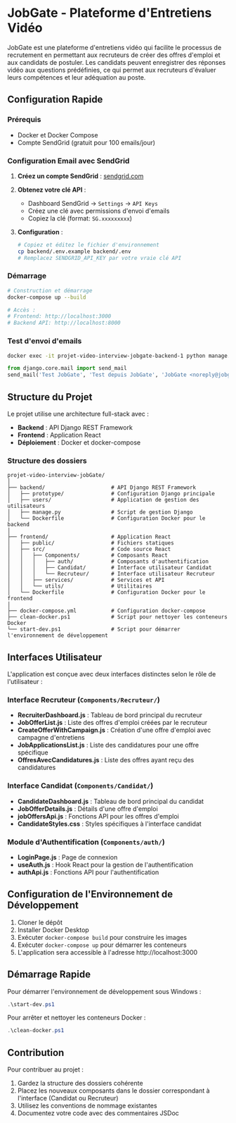 # JobGate - Plateforme d'Entretiens Vidéo

JobGate est une plateforme d'entretiens vidéo qui facilite le processus de recrutement en permettant aux recruteurs de créer des offres d'emploi et aux candidats de postuler. Les candidats peuvent enregistrer des réponses vidéo aux questions prédéfinies, ce qui permet aux recruteurs d'évaluer leurs compétences et leur adéquation au poste.

## Configuration Rapide

### Prérequis
- Docker et Docker Compose
- Compte SendGrid (gratuit pour 100 emails/jour)

### Configuration Email avec SendGrid

1. **Créez un compte SendGrid** : [sendgrid.com](https://sendgrid.com)
2. **Obtenez votre clé API** :
   - Dashboard SendGrid → `Settings` → `API Keys`
   - Créez une clé avec permissions d'envoi d'emails
   - Copiez la clé (format: `SG.xxxxxxxxx`)

3. **Configuration** :
   ```bash
   # Copiez et éditez le fichier d'environnement
   cp backend/.env.example backend/.env
   # Remplacez SENDGRID_API_KEY par votre vraie clé API
   ```

### Démarrage

```bash
# Construction et démarrage
docker-compose up --build

# Accès :
# Frontend: http://localhost:3000
# Backend API: http://localhost:8000
```

### Test d'envoi d'emails

```bash
docker exec -it projet-video-interview-jobgate-backend-1 python manage.py shell
```
```python
from django.core.mail import send_mail
send_mail('Test JobGate', 'Test depuis JobGate', 'JobGate <noreply@jobgate.com>', ['votre@email.com'])
```

## Structure du Projet

Le projet utilise une architecture full-stack avec :

- **Backend** : API Django REST Framework
- **Frontend** : Application React
- **Déploiement** : Docker et docker-compose

### Structure des dossiers

```
projet-video-interview-jobGate/
│
├── backend/                     # API Django REST Framework
│   ├── prototype/               # Configuration Django principale
│   ├── users/                   # Application de gestion des utilisateurs
│   ├── manage.py                # Script de gestion Django
│   └── Dockerfile               # Configuration Docker pour le backend
│
├── frontend/                    # Application React
│   ├── public/                  # Fichiers statiques
│   ├── src/                     # Code source React
│   │   ├── Components/          # Composants React
│   │   │   ├── auth/            # Composants d'authentification
│   │   │   ├── Candidat/        # Interface utilisateur Candidat
│   │   │   └── Recruteur/       # Interface utilisateur Recruteur
│   │   ├── services/            # Services et API
│   │   └── utils/               # Utilitaires
│   └── Dockerfile               # Configuration Docker pour le frontend
│
├── docker-compose.yml           # Configuration docker-compose
├── clean-docker.ps1             # Script pour nettoyer les conteneurs Docker
└── start-dev.ps1                # Script pour démarrer l'environnement de développement
```

## Interfaces Utilisateur

L'application est conçue avec deux interfaces distinctes selon le rôle de l'utilisateur :

### Interface Recruteur (`Components/Recruteur/`)
- **RecruiterDashboard.js** : Tableau de bord principal du recruteur
- **JobOfferList.js** : Liste des offres d'emploi créées par le recruteur
- **CreateOfferWithCampaign.js** : Création d'une offre d'emploi avec campagne d'entretiens
- **JobApplicationsList.js** : Liste des candidatures pour une offre spécifique
- **OffresAvecCandidatures.js** : Liste des offres ayant reçu des candidatures

### Interface Candidat (`Components/Candidat/`)
- **CandidateDashboard.js** : Tableau de bord principal du candidat
- **JobOfferDetails.js** : Détails d'une offre d'emploi
- **jobOffersApi.js** : Fonctions API pour les offres d'emploi
- **CandidateStyles.css** : Styles spécifiques à l'interface candidat

### Module d'Authentification (`Components/auth/`)
- **LoginPage.js** : Page de connexion
- **useAuth.js** : Hook React pour la gestion de l'authentification
- **authApi.js** : Fonctions API pour l'authentification

## Configuration de l'Environnement de Développement

1. Cloner le dépôt
2. Installer Docker Desktop
3. Exécuter `docker-compose build` pour construire les images
4. Exécuter `docker-compose up` pour démarrer les conteneurs
5. L'application sera accessible à l'adresse http://localhost:3000

## Démarrage Rapide

Pour démarrer l'environnement de développement sous Windows :

```powershell
.\start-dev.ps1
```

Pour arrêter et nettoyer les conteneurs Docker :

```powershell
.\clean-docker.ps1
```

## Contribution

Pour contribuer au projet :

1. Gardez la structure des dossiers cohérente
2. Placez les nouveaux composants dans le dossier correspondant à l'interface (Candidat ou Recruteur)
3. Utilisez les conventions de nommage existantes
4. Documentez votre code avec des commentaires JSDoc
